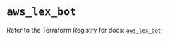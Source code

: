 # `aws_lex_bot`

Refer to the Terraform Registry for docs: [`aws_lex_bot`](https://registry.terraform.io/providers/hashicorp/aws/5.100.0/docs/resources/lex_bot).
